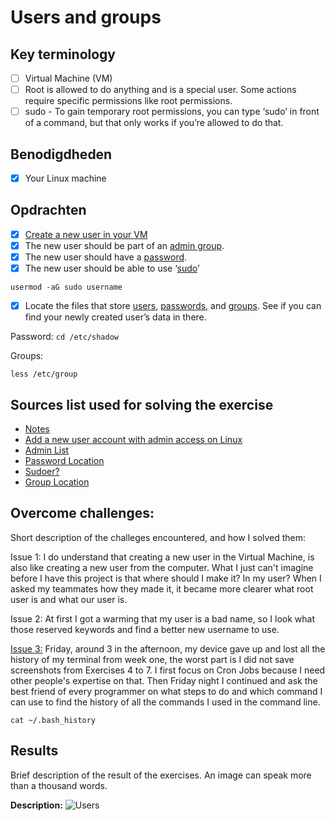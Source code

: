 # Users and groups

## Key terminology

- [ ] Virtual Machine (VM)
- [ ] Root is allowed to do anything and is a special user. Some actions require specific permissions like root permissions.
- [ ] sudo - To gain temporary root permissions, you can type ‘sudo’ in front of a command, but that only works if you’re allowed to do that.

## Benodigdheden

- [x] Your Linux machine

## Opdrachten

- [x] [Create a new user in your VM](https://github.com/techgrounds/techgrounds-agcdtmr/blob/main/00_includes/linux/lnx-04-adduser.png)
- [x] The new user should be part of an [admin group](https://github.com/techgrounds/techgrounds-agcdtmr/blob/main/00_includes/linux/lnx-04-allcomnds.png).
- [x] The new user should have a [password](https://github.com/techgrounds/techgrounds-agcdtmr/blob/main/00_includes/linux/lnx-04-passwd.png).
- [x] The new user should be able to use ‘[sudo](https://github.com/techgrounds/techgrounds-agcdtmr/blob/main/00_includes/linux/lnx-04-sudogrp.png)’

```
usermod -aG sudo username
```

- [x] Locate the files that store [users](https://github.com/techgrounds/techgrounds-agcdtmr/blob/main/00_includes/linux/lnx-04-users1.png), [passwords](https://github.com/techgrounds/techgrounds-agcdtmr/blob/main/00_includes/linux/lnx-04-verify.png), and [groups](https://github.com/techgrounds/techgrounds-agcdtmr/blob/main/00_includes/linux/lnx-04-grp.png). See if you can find your newly created user’s data in there.

Password:
`cd /etc/shadow`

Groups:
```
less /etc/group
```

## Sources list used for solving the exercise

- [Notes](https://docs.google.com/document/d/1S-vkO8Flmrr0km4ptEnub0BmGb00pZKz/edit#)
- [Add a new user account with admin access on Linux](https://www.cyberciti.biz/faq/add-new-user-account-with-admin-access-on-linux/)
- [Admin List](https://superuser.com/questions/456762/list-admins-on-linux)
- [Password Location](https://www.cyberciti.biz/faq/where-are-the-passwords-of-the-users-located-in-linux/#:~:text=The%20encrypted%20passwords%20and%20other,in%20%2Fetc%2Fpasswd%20file.)
- [Sudoer?](https://unix.stackexchange.com/questions/50785/how-do-i-find-out-if-i-am-sudoer#:~:text=To%20know%20whether%20a%20particular,access%20for%20that%20particular%20user.&text=If%20the%20user%20don't,to%20run%20sudo%20on%20localhost.)
- [Group Location](https://manpages.ubuntu.com/manpages/trusty/man5/group.5.html)

## Overcome challenges:

Short description of the challeges encountered, and how I solved them:

Issue 1: I do understand that creating a new user in the Virtual Machine, is also like creating a new user from the computer. What I just can't imagine before I have this project is that where should I make it? In my user? When I asked my teammates how they made it, it became more clearer what root user is and what our user is.

Issue 2: At first I got a warming that my user is a bad name, so I look what those reserved keywords and find a better new username to use.

[Issue 3:](https://github.com/techgrounds/techgrounds-agcdtmr/blob/main/00_includes/chatgpt-terminal-history.jpg) Friday, around 3 in the afternoon, my device gave up and lost all the history of my terminal from week one, the worst part is I did not save screenshots from Exercises 4 to 7. I first focus on Cron Jobs because I need other people's expertise on that. Then Friday night I continued and ask the best friend of every programmer on what steps to do and which command I can use to find the history of all the commands I used in the command line.

```
cat ~/.bash_history
```

## Results

Brief description of the result of the exercises. An image can speak more than a thousand words.

**Description:**
![Users](https://github.com/techgrounds/techgrounds-agcdtmr/blob/main/00_includes/linux/lnx-04-users.png)

